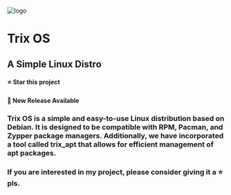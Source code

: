 ![logo](https://github.com/zxtsd-github/trix_os/assets/56102825/59a5be67-d082-4651-9ee6-7c2e70269e16)

#                                        Trix OS

## A Simple Linux Distro

#### ⭐ Star this project

#### 🚀 New Release Available

### Trix OS is a simple and easy-to-use Linux distribution based on Debian. It is designed to be compatible with RPM, Pacman, and Zypper package managers. Additionally, we have incorporated a tool called trix_apt that allows for efficient management of apt packages.

### If you are interested in my project, please consider giving it a ⭐ pls.
